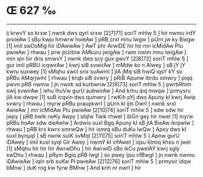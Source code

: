 # Œ 627 ‰
---
ij krwvY so krxw ] nwnk dws qyrI srxw ]2]7]71] soriT mhlw 5 ]
hir nwmu irdY proieAw ] sBu kwju hmwrw hoieAw ] pRB crxI mnu lwgw ]
pUrn jw ky Bwgw ]1] imil swDsMig hir iDAwieAw ] AwT phr ArwiDE
hir hir mn icMidAw Plu pwieAw ] rhwau ] prw pUrblw AMkuru jwigAw ]
rwm nwim mnu lwigAw ] min qin hir dris smwvY ] nwnk dws scy gux
gwvY ]2]8]72] soriT mhlw 5 ] gur imil pRBU icqwirAw ] kwrj siB
svwirAw ] mMdw ko n Alwey ] sB jY jY kwru suxwey ]1] sMqhu swcI srix
suAwmI ] jIA jMq siB hwiQ iqsY kY so pRBu AMqrjwmI ] rhwau ] krqb
siB svwry ] pRiB Apunw ibrdu smwry ] piqq pwvn pRB nwmw ] jn nwnk
sd kurbwnw ]2]9]73] soriT mhlw 5 ] pwrbRhim swij svwirAw ]
iehu lhuVw gurU aubwirAw ] And krhu ipq mwqw ] prmysru jIA kw dwqw
]1] suB icqvin dws qumwry ] rwKih pYj dws Apuny kI kwrj Awip svwry
] rhwau ] myrw pRBu praupkwrI ] pUrn kl ijin DwrI ] nwnk srxI
AwieAw ] mn icMidAw Plu pwieAw ]2]10]74] soriT mhlw 5 ] sdw
sdw hir jwpy ] pRB bwlk rwKy Awpy ] sIqlw Twik rhweI ] ibGn gey
hir nweI ]1] myrw pRBu hoAw sdw dieAwlw ] Ardwis suxI Bgq Apuny kI
sB jIA BieAw ikrpwlw ] rhwau ] pRB krx kwrx smrwQw ] hir
ismrq sBu duKu lwQw ] Apxy dws kI suxI bynµqI ] sB nwnk suiK svMqI
]2]11]75] soriT mhlw 5 ] Apnw gurU iDAwey ] imil kusl syqI Gir
Awey ] nwmY kI vifAweI ] iqsu kImiq khxu n jweI ]1] sMqhu hir hir
hir AwrwDhu ] hir AwrwiD sBo ikCu pweIAY kwrj sgly swDhu ] rhwau ]
pRym Bgiq pRB lwgI ] so pwey ijsu vfBwgI ] jn nwnk nwmu iDAwieAw ]
iqin srb suKw Pl pwieAw ]2]12]76] soriT mhlw 5 ] prmysir idqw
bMnw ] duK rog kw fyrw BMnw ] And krih nr nwrI ] hir
####
